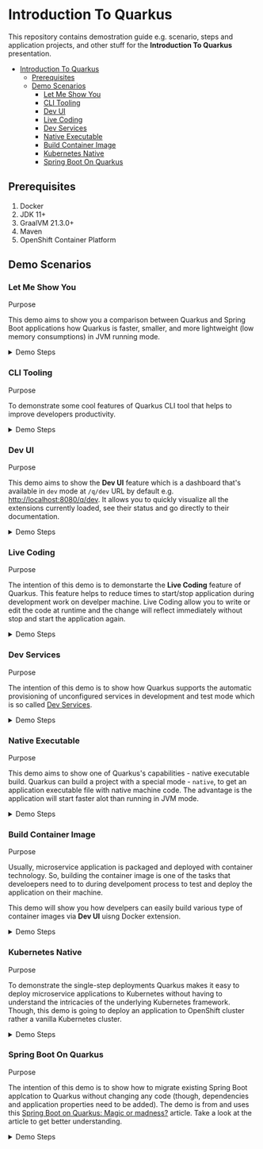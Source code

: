 # Introduction To Quarkus

This repository contains demostration guide e.g. scenario, steps and application projects, and other stuff for the **Introduction To Quarkus** presentation.

- [Introduction To Quarkus](#introduction-to-quarkus)
  - [Prerequisites](#prerequisites)
  - [Demo Scenarios](#demo-scenarios)
    - [Let Me Show You](#let-me-show-you)
    - [CLI Tooling](#cli-tooling)
    - [Dev UI](#dev-ui)
    - [Live Coding](#live-coding)
    - [Dev Services](#dev-services)
    - [Native Executable](#native-executable)
    - [Build Container Image](#build-container-image)
    - [Kubernetes Native](#kubernetes-native)
    - [Spring Boot On Quarkus](#spring-boot-on-quarkus)

## Prerequisites

1. Docker
2. JDK 11+
3. GraalVM 21.3.0+
4. Maven
5. OpenShift Container Platform

## Demo Scenarios

### Let Me Show You

Purpose

This demo aims to show you a comparison between Quarkus and Spring Boot applications how Quarkus is faster, smaller, and more lightweight (low memory consumptions) in JVM running mode.

<details>
<summary>Demo Steps</summary>

> **_Speaker Note_**
>
> You can quickly show the code of both projects before starting this demo.

1. Go to top level of this directory (`quarkus-introduction`).

2. Build and package both applications.

   _Spring Boot:_

   ```sh
   mvn clean install package -DskipTests -f let-me-show-you/spring-demo
   ```

   _Quarkus:_

   ```sh
   mvn clean install package -DskipTests -Dquarkus.package.type=uber-jar -f let-me-show-you/quarkus-demo
   ```

3. Compare the application artefacts size in the `target` dicrectory in each project. **Quarkus application should be smaller than Spring Boot**.

   _Spring Boot:_

   ```sh
   ls -lh let-me-show-you/spring-demo/target
   ...
   -rw-r--r--  1 dom  staff    17M Mar 24 23:53 spring-demo-0.0.1-SNAPSHOT.jar
   ...
   ```

   _Quarkus:_

   ```sh
   ls -lh let-me-show-you/quarkus-demo/target
   ...
   -rw-r--r--   1 dom  staff   156K Mar 25 00:29 quarkus-demo-1.0.0-SNAPSHOT-runner.jar
   ...
   ```

4. Run both applications in separate terminal windows.

   _Spring Boot:_

   ```sh
   java -jar let-me-show-you/spring-demo/target/spring-demo-0.0.1-SNAPSHOT.jar
   ```

   _Quarkus:_

   ```sh
   java -jar let-me-show-you/quarkus-demo/target/quarkus-demo-1.0.0-SNAPSHOT-runner.jar
   ```

   ![image](images/let-me-show-you-1.png)

5. Look for both application startup times in the logs to compare them. **Quarkus should be faster than Spring Boot.**

6. Run [jps](https://docs.oracle.com/en/java/javase/11/tools/jps.html) command in a new terminal window to get Java process ID of both applications.

   ```sh
   jps

   33045 spring-demo-0.0.1-SNAPSHOT.jar
   33053 quarkus-demo-1.0.0-SNAPSHOT-runner.jar
   ...
   ```

7. Use [jhsdb](https://docs.oracle.com/en/java/javase/11/tools/jhsdb.html) command to get heap information of both applications. Replace the `<PID>` with the process ID from `jps` command output above. Then look at the `used` attribute in the `G1 Heap` section (See sample output below.) And then compare the values from both applications. **Quarkus appliation should use less memory than Spring Boot application.**

   **_Note._** Building Quarkus applicaiton using [fast-jar](https://quarkus.io/guides/maven-tooling#fast-jar) will cause the application consumes slightly less memory than the legacy jar and uber jar.

   _Command:_

   ```sh
   jhsdb jmap --heap --pid <PID>
   ```

   _Sample output:_

   ```sh
   Attaching to process ID 33053, please wait...
   Debugger attached successfully.
   Server compiler detected.
   JVM version is 11.0.13+7-jvmci-21.3-b05

   using thread-local object allocation.
   Garbage-First (G1) GC with 8 thread(s)

   Heap Configuration:
      MinHeapFreeRatio         = 40
      MaxHeapFreeRatio         = 70
      MaxHeapSize              = 8589934592 (8192.0MB)
      NewSize                  = 1363144 (1.2999954223632812MB)
      MaxNewSize               = 5152702464 (4914.0MB)
      OldSize                  = 5452592 (5.1999969482421875MB)
      NewRatio                 = 2
      SurvivorRatio            = 8
      MetaspaceSize            = 21807104 (20.796875MB)
      CompressedClassSpaceSize = 1073741824 (1024.0MB)
      MaxMetaspaceSize         = 17592186044415 MB
      G1HeapRegionSize         = 2097152 (2.0MB)

   Heap Usage:
   G1 Heap:
      regions  = 4096
      capacity = 8589934592 (8192.0MB)
      used     = 76087088 (72.56230163574219MB)
      free     = 8513847504 (8119.437698364258MB)
      0.885770283639431% used
   G1 Young Generation:
   Eden Space:
      regions  = 34
      capacity = 333447168 (318.0MB)
      used     = 71303168 (68.0MB)
      free     = 262144000 (250.0MB)
      21.38364779874214% used
   Survivor Space:
      regions  = 2
      capacity = 4194304 (4.0MB)
      used     = 4194304 (4.0MB)
      free     = 0 (0.0MB)
      100.0% used
   G1 Old Generation:
      regions  = 2
      capacity = 203423744 (194.0MB)
      used     = 589616 (0.5623016357421875MB)
      free     = 202834128 (193.4376983642578MB)
      0.2898462039908183% used
   ```

[↩ back to top](#let-me-show-you)

</details>

### CLI Tooling

Purpose

To demonstrate some cool features of Quarkus CLI tool that helps to improve developers productivity.

<details>
<summary>Demo Steps</summary>

> **_Speaker Note_**
>
> You can mention that the developers don't have to use Quarkus CLI if they don't prefer to. Developers can still use **Maven** or **Gradle** to build their project. For other tasks, they just do whatever they've been doing. Quarkus CLI just a tool that helps develpers to get more convenience.

1. Create a project.

   ```sh
   quarkus create quarkus-demo
   ```

2. Take a look in the project directory, sample code, readme, dockerfile should be created.

3. Add a dependency.

   ```sh
   quarkus extension add kubernetes
   ```

4. Add a depencency with ambigous name.

   ```sh
   quarkus extension add hibernate postgresql
   ```

5. Then take a look at the POM or Gradle file in the project. There should be new dependencies added.

6. Remove dependencies.

   ```sh
   quarkus extension remove quarkus-hibernate-orm-panache quarkus-jdbc-postgresql
   ```

7. Check the POM or Gradle file again, the dependencies should have gone.

8. Build project.

   ```sh
   quarkus build
   ```

9. Run project in `dev` (live coding) mode. This will also open port `5005` for remote debugging.

   ```sh
   quarkus dev
   ```

10. Take a look at the shortcut and menu in the terminal. Then press `W` on keyboard to open the application URL.

[↩ back to top](#cli-tooling)

</details>

### Dev UI

Purpose

This demo aims to show the **Dev UI** feature which is a dashboard that's available in `dev` mode at `/q/dev` URL by default e.g. [http://localhost:8080/q/dev](http://localhost:8080/q/dev). It allows you to quickly visualize all the extensions currently loaded, see their status and go directly to their documentation.

<details>
<summary>Demo Steps</summary>

1. Run a project in `dev` mode.

   ```sh
   quarkus dev
   ```

2. Press `D` on keyboard. The **Dev UI** page will be opened automatically in a web browser.

   ![image](images/dev-ui-1.png)

3. Take a look at the **Configuration** widget, you can edit application properties at run time will reflect to the `application.properties` file without restarting application. Also, the **ArC** widget that has a few menu to view Beans, Observers, Interceptors etc. in the DI container.

   There are also the other widgets for some extensions that you can use to view documents, edit extension specific configurations as well.

4. Usually, microservice application should have the URL to get health status (health checks) and metrics of application for monitoring.

   Add health checks and metrics extension, re run the application and open **Dev UI** again to see the health check widget.

   ```sh
   quarkus extension add health
   ```

   ```sh
   quarkus extension add metric
   ```

   ```sh
   quarkus extension add quarkus-smallrye-health quarkus-smallrye-metrics
   ```

5. Run the application and open **Dev UI** again to see the health checks widget.

   ![image](/images/dev-ui-2.png)

6. Open:

   1. [http://localhost:8080/q/health/live](http://localhost:8080/q/health/live) to check liveness.
   2. [http://localhost:8080/q/health/ready](http://localhost:8080/q/health/ready)to check readiness.
   3. [http://localhost:8080/q/health/started](http://localhost:8080/q/health/started) to check whether the application is started.

7. Open [http://localhost:8080/q/metrics](http://localhost:8080/q/metrics) to see all metrics exposed by the application.

[↩ back to top](#dev-ui)

</details>

### Live Coding

Purpose

The intention of this demo is to demonstarte the **Live Coding** feature of Quarkus. This feature helps to reduce times to start/stop application during development work on develper machine. Live Coding allow you to write or edit the code at runtime and the change will reflect immediately without stop and start the application again.

<details>
<summary>Demo Steps</summary>

1. Start the application in `dev` mode. And open [http://localhost:8080/hello](http://localhost:8080/hello) in a web browser.

   ```sh
   quarkus dev
   ```

2. Make some code change i.e. returned message. Then refresh the web browser. The change will reflect immediately without restart the build.

[↩ back to top](#live-coding)

</details>

### Dev Services

Purpose

The intention of this demo is to show how Quarkus supports the automatic provisioning of unconfigured services in development and test mode which is so called [Dev Services](https://quarkus.io/guides/dev-services).

<details>
<summary>Demo Steps</summary>

1. Run the **Producer** application in [`dev-services/kafka-quickstart-producer`](dev-services/kafka-quickstart-producer) directory. And wait until the application is un and running. The Kafa dev service should get started automatically.

   ```sh
   quarkus dev
   ```

2. Run the **Processor** application in [`dev-services/kafka-quickstart-processor`](dev-services/kafka-quickstart-processor) directory. And wait until the application is un and running.

   ```sh
   quarkus dev
   ```

3. Go to the terminal you ran the **Producer** application then press `W` on keyboard to open a web page.

4. Click on the `quote.html` URL.

5. Demo the app.

[↩ back to top](#dev-services)

</details>

### Native Executable

Purpose

This demo aims to show one of Quarkus's capabilities - native executable build. Quarkus can build a project with a special mode - `native`, to get an application executable file with native machine code. The advantage is the application will start faster alot than running in JVM mode.

<details>
<summary>Demo Steps</summary>

1. Build the project with native paramenter.

   ```sh
   mvn clean package -DskipTests -Pnative
   ```

2. Run the application with native executable file in the `target` directory.

   ```sh
   ./target/demo1-1.0.0-SNAPSHOT-runner
   ```

3. Observe the superfast startup time in the first line of logs.

   ```txt
   __  ____  __  _____   ___  __ ____  ______
   --/ __ \/ / / / _ | / _ \/ //_/ / / / __/
   -/ /_/ / /_/ / __ |/ , _/ ,< / /_/ /\ \
   --\___\_\____/_/ |_/_/|_/_/|_|\____/___/
   2022-03-28 11:31:56,254 INFO  [io.quarkus] (main) demo1 1.0.0-SNAPSHOT native (powered by Quarkus 2.7.5.Final) started in 0.079s. Listening on: http://0.0.0.0:8080
   2022-03-28 11:31:56,254 INFO  [io.quarkus] (main) Profile prod activated.
   2022-03-28 11:31:56,254 INFO  [io.quarkus] (main) Installed features: [cdi, jdbc-postgresql, kubernetes, resteasy, smallrye-context-propagation, smallrye-health, smallrye-metrics, vertx]
   ```

[↩ back to top](#native-executable)

</details>

### Build Container Image

Purpose

Usually, microservice application is packaged and deployed with container technology. So, building the container image is one of the tasks that develoepers need to to during develpoment process to test and deploy the application on their machine.

This demo will show you how develpers can easily build various type of container images via **Dev UI** uisng Docker extension.

<details>
<summary>Demo Steps</summary>

> **_Speaker Note_**
>
> Mention that usually, developers will build a container image after they've done developement work in local machine to test the application deployment and a few checks before they push the code changes to source control i.e. Git. With Quarkus extensions i.e. Docker they can build the container image via **Dev UI** without writing the `Dockerfile` (it was generated automatically since the projected was created) and using the `docker build...` command.

1. Add a Docker extension to the project.

   ```sh
   quarkus extension add docker
   ```

2. Run the project in **dev** mode.

   ```sh
   quarkus dev
   ```

3. Open **Dev UI** dashboard by pressing `D` on keyboard. Then click on **build**.

   ![image](images/build-container-image-1.png)

4. Select the build option and click on **Build** button.

   ![image](images/build-container-image-2.png)

5. Go back to terminal and observe the logs.

   ```txt
   2022-03-28 11:43:05,769 INFO  [io.qua.con.ima.doc.dep.DockerProcessor] (build-3) Starting (local) container image build for jar using docker.
   2022-03-28 11:43:05,772 INFO  [io.qua.con.ima.doc.dep.DockerProcessor] (build-3) Executing the following command to build docker image: 'docker build -f /Users/dom/Temp/demo1/src/main/docker/Dockerfile.jvm -t dom/demo1:1.0.0-SNAPSHOT /Users/dom/Temp/demo1'
   2022-03-28 11:43:07,903 INFO  [io.qua.con.ima.doc.dep.DockerProcessor] (build-3) #1 [internal] load build definition from Dockerfile.jvm
   2022-03-28 11:43:07,904 INFO  [io.qua.con.ima.doc.dep.DockerProcessor] (build-3) #1 sha256:38382a805c9ca2a3f6c8240eeb3aa21207690c019095351943aa0096388f8a9f
   2022-03-28 11:43:07,904 INFO  [io.qua.con.ima.doc.dep.DockerProcessor] (build-3) #1 transferring dockerfile: 5.29kB 0.0s done
   2022-03-28 11:43:07,905 INFO  [io.qua.con.ima.doc.dep.DockerProcessor] (build-3) #1 DONE 0.0s
   2022-03-28 11:43:07,905 INFO  [io.qua.con.ima.doc.dep.DockerProcessor] (build-3)
   2022-03-28 11:43:07,905 INFO  [io.qua.con.ima.doc.dep.DockerProcessor] (build-3) #2 [internal] load .dockerignore
   2022-03-28 11:43:07,906 INFO  [io.qua.con.ima.doc.dep.DockerProcessor] (build-3) #2 sha256:51f59eaa8b92dcfc198959f084cacd96bb7ace28b8636f7fdd5584cdb08827d6
   2022-03-28 11:43:07,914 INFO  [io.qua.con.ima.doc.dep.DockerProcessor] (build-3) #2 transferring context: 115B done
   2022-03-28 11:43:07,914 INFO  [io.qua.con.ima.doc.dep.DockerProcessor] (build-3) #2 DONE 0.0s
   2022-03-28 11:43:07,916 INFO  [io.qua.con.ima.doc.dep.DockerProcessor] (build-3)
   2022-03-28 11:43:07,916 INFO  [io.qua.con.ima.doc.dep.DockerProcessor] (build-3) #3 [internal] load metadata for registry.access.redhat.com/ubi8/openjdk-11:1.11
   2022-03-28 11:43:07,917 INFO  [io.qua.con.ima.doc.dep.DockerProcessor] (build-3) #3 sha256:301e98e83faf119c95663e3f5e3f3c2978aef98761cc9e2783115a7c0873eeaa
   2022-03-28 11:43:11,814 INFO  [io.qua.con.ima.doc.dep.DockerProcessor] (build-3) #3 DONE 3.8s
   2022-03-28 11:43:11,815 INFO  [io.qua.con.ima.doc.dep.DockerProcessor] (build-3)
   2022-03-28 11:43:11,815 INFO  [io.qua.con.ima.doc.dep.DockerProcessor] (build-3) #4 [1/5] FROM registry.access.redhat.com/ubi8/openjdk-11:1.11@sha256:6fa59a5318004aef86441ea6765ebed2a43589cd521a15b1d76120a0b3cc484b
   2022-03-28 11:43:11,816 INFO  [io.qua.con.ima.doc.dep.DockerProcessor] (build-3) #4 sha256:0c7f13ed443735447f3f4189497cffaad3b9c367af8ff8a2a0eb2064bdb561c8
   2022-03-28 11:43:11,817 INFO  [io.qua.con.ima.doc.dep.DockerProcessor] (build-3) #4 DONE 0.0s
   .....
   .....
   ```

6. Run the container built from the previous step.

   ```sh
   docker run --rm -i -p 9091:8080 <container image>
   ```

7. Open [http://localhost:9091](http://localhost:9091) in a web browser.

[↩ back to top](#build-container-image)

</details>

### Kubernetes Native

Purpose

To demonstrate the single-step deployments Quarkus makes it easy to deploy microservice applications to Kubernetes without having to understand the intricacies of the underlying Kubernetes framework. Though, this demo is going to deploy an application to OpenShift cluster rather a vanilla Kubernetes cluster.

<details>
<summary>Demo Steps</summary>

1. Remove docker extension from the project.

   ```sh
   quarkus extension remove docker
   ```

2. Add OpenShift extension to the project.

   ```sh
   quarkus add openshift
   ```

3. Login to OpenShift Console, hen create a new project e.g. `test`, and then grab the login command.

4. Go to terminal and execute the login command.

5. Set default project.

   ```sh
   oc project test
   ```

6. Build and deploy application on OpenShift

   ```sh
   quarkus build -Dquarkus.kubernetes.deploy=true \
   -Dquarkus.kubernetes-client.trust-certs=true \
   -Dmaven.test.skip=true
   ```

7. Wait until it finished.

   ```txt
   [INFO] [io.quarkus.container.image.openshift.deployment.OpenshiftProcessor] Successfully pushed image-registry.openshift-image-registry.svc:5000/test/demo1@sha256:7a4fc2eaa73bd722a79f1c1123b9f1badcbcdb71a983f51ed441d9fb81fc2226
   [INFO] [io.quarkus.container.image.openshift.deployment.OpenshiftProcessor] Push successful
   [INFO] [io.quarkus.kubernetes.deployment.KubernetesDeployer] Deploying to openshift server: https://api.cluster-qx9qw.qx9qw.sandbox1821.opentlc.com:6443/ in namespace: test.
   [INFO] [io.quarkus.kubernetes.deployment.KubernetesDeployer] Applied: Service demo1.
   [INFO] [io.quarkus.kubernetes.deployment.KubernetesDeployer] Applied: ImageStream demo1.
   [INFO] [io.quarkus.kubernetes.deployment.KubernetesDeployer] Applied: ImageStream openjdk-11.
   [INFO] [io.quarkus.kubernetes.deployment.KubernetesDeployer] Applied: BuildConfig demo1.
   [INFO] [io.quarkus.kubernetes.deployment.KubernetesDeployer] Applied: DeploymentConfig demo1.
   [INFO] [io.quarkus.deployment.QuarkusAugmentor] Quarkus augmentation completed in 206660ms
   ```

8. Expose a new route for the application.

   ```sh
   oc expose svc <service name>
   ```

9. Go to OpenShift Console, **Topology** menu. Then open a application link.

[↩ back to top](#kubernetes-native)

</details>

### Spring Boot On Quarkus

Purpose

The intention of this demo is to show how to migrate existing Spring Boot applcation to Quarkus without changing any code (though, dependencies and application properties need to be added). The demo is from and uses this [Spring Boot on Quarkus: Magic or madness?](https://developers.redhat.com/blog/2021/02/09/spring-boot-on-quarkus-magic-or-madness) article. Take a look at the article to get better understanding.

<details>
<summary>Demo Steps</summary>

1. The demo project requires a PostgreSQL database so run it with this Docker command.

   ```sh
   docker run --ulimit memlock=-1:-1 -it --rm=true --memory-swappiness=0 --name tododb -e POSTGRES_USER=todo -e POSTGRES_PASSWORD=todo -e POSTGRES_DB=tododb -p 5432:5432 postgres:13
   ```

2. Run the application.

   ```sh
   ./mvnw clean spring-boot:run
   ```

   The application should run with Spring Boot framework.

   ```txt
   10:58:52.816 [Thread-0] DEBUG org.springframework.boot.devtools.restart.classloader.RestartClassLoader - Created RestartClassLoader org.springframework.boot.devtools.restart.classloader.RestartClassLoader@26e6c1ba

   .   ____          _            __ _ _
   /\\ / ___'_ __ _ _(_)_ __  __ _ \ \ \ \
   ( ( )\___ | '_ | '_| | '_ \/ _` | \ \ \ \
   \\/  ___)| |_)| | | | | || (_| |  ) ) ) )
   '  |____| .__|_| |_|_| |_\__, | / / / /
   =========|_|==============|___/=/_/_/_/
   :: Spring Boot ::                (v2.6.3)

   2022-03-28 10:58:53.474  INFO 27863 --- [  restartedMain] i.q.todospringquarkus.TodoApplication    : Starting TodoApplication using Java 11.0.13 on asuksunt-mac with PID 27863 (/Users/dom/Repo/todo-spring-quarkus/target/classes started by dom in /Users/dom/Repo/todo-spring-quarkus)
   2022-03-28 10:58:53.475  INFO 27863 --- [  restartedMain] i.q.todospringquarkus.TodoApplication    : No active profile set, falling back to default profiles: default
   2022-03-28 10:58:53.561  INFO 27863 --- [  restartedMain] .e.DevToolsPropertyDefaultsPostProcessor : Devtools property defaults active! Set 'spring.devtools.add-properties' to 'false' to disable
   2022-03-28 10:58:53.562  INFO 27863 --- [  restartedMain] .e.DevToolsPropertyDefaultsPostProcessor : For additional web related logging consider setting the 'logging.level.web' property to 'DEBUG'
   2022-03-28 10:58:54.787  INFO 27863 --- [  restartedMain] .s.d.r.c.RepositoryConfigurationDelegate : Bootstrapping Spring Data JPA repositories in DEFAULT mode.
   2022-03-28 10:58:54.846  INFO 27863 --- [  restartedMain] .s.d.r.c.RepositoryConfigurationDelegate : Finished Spring Data repository scanning in 45 ms. Found 1 JPA repository interfaces.
   2022-03-28 10:58:55.702  INFO 27863 --- [  restartedMain] o.s.b.w.embedded.tomcat.TomcatWebServer  : Tomcat initialized with port(s): 8080 (http)
   2022-03-28 10:58:55.715  INFO 27863 --- [  restartedMain] o.apache.catalina.core.StandardService   : Starting service [Tomcat]
   2022-03-28 10:58:55.715  INFO 27863 --- [  restartedMain] org.apache.catalina.core.StandardEngine  : Starting Servlet engine: [Apache Tomcat/9.0.56]
   2022-03-28 10:58:55.811  INFO 27863 --- [  restartedMain] o.a.c.c.C.[Tomcat].[localhost].[/]       : Initializing Spring embedded WebApplicationContext
   2022-03-28 10:58:55.811  INFO 27863 --- [  restartedMain] w.s.c.ServletWebServerApplicationContext : Root WebApplicationContext: initialization completed in 2248 ms
   2022-03-28 10:58:56.218  INFO 27863 --- [  restartedMain] o.hibernate.jpa.internal.util.LogHelper  : HHH000204: Processing PersistenceUnitInfo [name: default]
   2022-03-28 10:58:56.267  INFO 27863 --- [  restartedMain] org.hibernate.Version                    : HHH000412: Hibernate ORM core version 5.6.4.Final
   2022-03-28 10:58:56.433  INFO 27863 --- [  restartedMain] o.hibernate.annotations.common.Version   : HCANN000001: Hibernate Commons Annotations {5.1.2.Final}
   2022-03-28 10:58:56.530  INFO 27863 --- [  restartedMain] com.zaxxer.hikari.HikariDataSource       : HikariPool-1 - Starting...
   2022-03-28 10:58:56.641  INFO 27863 --- [  restartedMain] com.zaxxer.hikari.HikariDataSource       : HikariPool-1 - Start completed.
   2022-03-28 10:58:56.670  INFO 27863 --- [  restartedMain] org.hibernate.dialect.Dialect            : HHH000400: Using dialect: org.hibernate.dialect.PostgreSQL10Dialect
   2022-03-28 10:58:57.218  WARN 27863 --- [  restartedMain] o.h.engine.jdbc.spi.SqlExceptionHelper   : SQL Warning Code: 0, SQLState: 00000
   2022-03-28 10:58:57.218  WARN 27863 --- [  restartedMain] o.h.engine.jdbc.spi.SqlExceptionHelper   : table "todo" does not exist, skipping
   2022-03-28 10:58:57.221  WARN 27863 --- [  restartedMain] o.h.engine.jdbc.spi.SqlExceptionHelper   : SQL Warning Code: 0, SQLState: 00000
   2022-03-28 10:58:57.221  WARN 27863 --- [  restartedMain] o.h.engine.jdbc.spi.SqlExceptionHelper   : sequence "hibernate_sequence" does not exist, skipping
   2022-03-28 10:58:57.239  INFO 27863 --- [  restartedMain] o.h.t.schema.internal.SchemaCreatorImpl  : HHH000476: Executing import script 'file:/Users/dom/Repo/todo-spring-quarkus/target/classes/import.sql'
   2022-03-28 10:58:57.244  INFO 27863 --- [  restartedMain] o.h.e.t.j.p.i.JtaPlatformInitiator       : HHH000490: Using JtaPlatform implementation: [org.hibernate.engine.transaction.jta.platform.internal.NoJtaPlatform]
   2022-03-28 10:58:57.252  INFO 27863 --- [  restartedMain] j.LocalContainerEntityManagerFactoryBean : Initialized JPA EntityManagerFactory for persistence unit 'default'
   2022-03-28 10:58:57.650  WARN 27863 --- [  restartedMain] JpaBaseConfiguration$JpaWebConfiguration : spring.jpa.open-in-view is enabled by default. Therefore, database queries may be performed during view rendering. Explicitly configure spring.jpa.open-in-view to disable this warning
   2022-03-28 10:58:57.897  INFO 27863 --- [  restartedMain] o.s.b.a.w.s.WelcomePageHandlerMapping    : Adding welcome page: class path resource [META-INF/resources/index.html]
   2022-03-28 10:58:58.791  INFO 27863 --- [  restartedMain] o.s.b.d.a.OptionalLiveReloadServer       : LiveReload server is running on port 35729
   2022-03-28 10:58:58.797  INFO 27863 --- [  restartedMain] o.s.b.a.e.web.EndpointLinksResolver      : Exposing 2 endpoint(s) beneath base path '/actuator'
   2022-03-28 10:58:58.841  INFO 27863 --- [  restartedMain] o.s.b.w.embedded.tomcat.TomcatWebServer  : Tomcat started on port(s): 8080 (http) with context path ''
   2022-03-28 10:58:58.859  INFO 27863 --- [  restartedMain] i.q.todospringquarkus.TodoApplication    : Started TodoApplication in 6.021 seconds (JVM running for 6.797)
   ```

3. Open [http://localhost:8080](http://localhost:8080) in a web browser.

4. Play around with the application a bit; Add new todo lists, mark some of them completed, and open the links at the bottom of the page.

5. Go back to the terminal and stop the application by pressing `Ctrl + C` on keyboard.

6. Start the application again with this command.

   ```sh
   ./.mvnw clean spring-boot:run
   ```

   The application should be now start with Quarkus framework.

   ```txt
   2022-03-28 10:56:41,090 INFO  [io.qua.dat.dep.dev.DevServicesDatasourceProcessor] (build-10) Dev Services for the default datasource (postgresql) started.
   2022-03-28 10:56:41,094 INFO  [io.qua.hib.orm.dep.HibernateOrmProcessor] (build-21) Setting quarkus.hibernate-orm.database.generation=drop-and-create to initialize Dev Services managed database
   __  ____  __  _____   ___  __ ____  ______
   --/ __ \/ / / / _ | / _ \/ //_/ / / / __/
   -/ /_/ / /_/ / __ |/ , _/ ,< / /_/ /\ \
   --\___\_\____/_/ |_/_/|_/_/|_|\____/___/
   2022-03-28 10:56:42,761 WARN  [org.hib.eng.jdb.spi.SqlExceptionHelper] (JPA Startup Thread: <default>) SQL Warning Code: 0, SQLState: 00000

   2022-03-28 10:56:42,762 WARN  [org.hib.eng.jdb.spi.SqlExceptionHelper] (JPA Startup Thread: <default>) table "todo" does not exist, skipping
   2022-03-28 10:56:42,766 WARN  [org.hib.eng.jdb.spi.SqlExceptionHelper] (JPA Startup Thread: <default>) SQL Warning Code: 0, SQLState: 00000
   2022-03-28 10:56:42,767 WARN  [org.hib.eng.jdb.spi.SqlExceptionHelper] (JPA Startup Thread: <default>) sequence "hibernate_sequence" does not exist, skipping
   2022-03-28 10:56:42,996 INFO  [io.quarkus] (Quarkus Main Thread) todo-spring-quarkus 0.0.1-SNAPSHOT on JVM (powered by Quarkus 2.6.3.Final) started in 8.111s. Listening on: http://0.0.0.0:8080
   2022-03-28 10:56:42,996 INFO  [io.quarkus] (Quarkus Main Thread) Profile dev activated. Live Coding activated.
   2022-03-28 10:56:42,997 INFO  [io.quarkus] (Quarkus Main Thread) Installed features: [agroal, cdi, hibernate-orm, hibernate-orm-panache, jdbc-postgresql, kubernetes, micrometer, narayana-jta, resteasy-reactive, resteasy-reactive-jackson, smallrye-context-propagation, smallrye-health, smallrye-openapi, spring-data-jpa, spring-di, spring-web, swagger-ui, vertx]
   2022-03-28 10:56:57,312 INFO  [io.quarkus] (Shutdown thread) todo-spring-quarkus stopped in 0.053s
   ```

7. Explain the magic.
   1. Dependencies in POM file e.g. quarkus profile.
   2. Application configuration in `src/main/resources/application.properties` (Scroll down to the bottom to see Quarkus's configs).

[↩ back to top](#spring-boot-on-quarkus)

</details>
